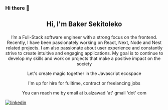 ### Hi there 👋

## <p align="center">Hi, I'm Baker Sekitoleko</p>
<p align="center">
  I’m a Full-Stack software engineer with a strong focus on the frontend. Recently, I have been passionately working on React, Next, Node and Nest related projects. I am also passionate about user experience and constantly strive to create intuitive and engaging applications. My goal is to continue to develop my skills and work on projects that make a positive impact on the society
</p>

<p align="center">Let's create magic together in the Javascript ecospace</p>

<p align="center">I'm up for hire for fulltime, contract or freelancing jobs</p>

<p align="center">You can reach me by email at b.alzawad 'at' gmail 'dot' com</p>

<p>
  <a href="https://www.linkedin.com/in/baker-sekitoleko-b52257192" target="_blank">
    <img alt="linkedin" title="Linkedin" src="https://custom-icon-badges.demolab.com/badge/-LinkedIn-blue?logo=linkedin"/>
  </a>
<!--   <a href="https://www.bakersekitoleko.com" target="_blank">
    <img alt="linkedin" title="Linkedin" src="https://custom-icon-badges.demolab.com/badge/Portfolio-Site-brightgreen"/>
  </a> -->
</p>

<!--
**Qadriyah/Qadriyah** is a ✨ _special_ ✨ repository because its `README.md` (this file) appears on your GitHub profile.

Here are some ideas to get you started:

- 🔭 I’m currently working on ...
- 🌱 I’m currently learning ...
- 👯 I’m looking to collaborate on ...
- 🤔 I’m looking for help with ...
- 💬 Ask me about ...
- 📫 How to reach me: ...
- 😄 Pronouns: ...
- ⚡ Fun fact: ...
-->
